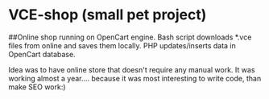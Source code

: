 # VCE-shop (small pet project)

##Online shop running on OpenCart engine.
Bash script downloads *.vce files from online and saves them locally.
PHP updates/inserts data in OpenCart database.

Idea was to have online store that doesn't require any manual work. It was working almost a year.... 
because it was most interesting to write code, than make SEO work:) 

